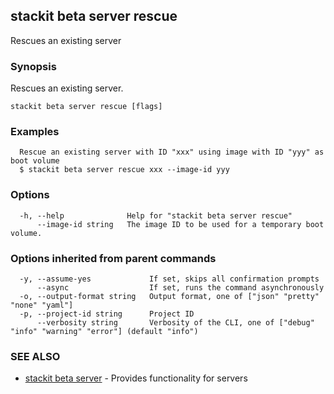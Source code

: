 ## stackit beta server rescue

Rescues an existing server

### Synopsis

Rescues an existing server.

```
stackit beta server rescue [flags]
```

### Examples

```
  Rescue an existing server with ID "xxx" using image with ID "yyy" as boot volume
  $ stackit beta server rescue xxx --image-id yyy
```

### Options

```
  -h, --help              Help for "stackit beta server rescue"
      --image-id string   The image ID to be used for a temporary boot volume.
```

### Options inherited from parent commands

```
  -y, --assume-yes             If set, skips all confirmation prompts
      --async                  If set, runs the command asynchronously
  -o, --output-format string   Output format, one of ["json" "pretty" "none" "yaml"]
  -p, --project-id string      Project ID
      --verbosity string       Verbosity of the CLI, one of ["debug" "info" "warning" "error"] (default "info")
```

### SEE ALSO

* [stackit beta server](./stackit_beta_server.md)	 - Provides functionality for servers

